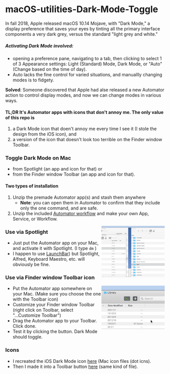 # macOS-utilities-Dark-Mode-Toggle



In fall 2018, Apple released macOS 10.14  Mojave, with "Dark Mode," a display preference that saves your eyes by tinting all the primary interface components a very dark grey, versus the standard "light grey and white." 

##### Activating Dark Mode involved:  

- opening a preference pane, navigating to a tab, then clicking to select 1 of 3 Appearance settings: Light (Standard) Mode, Dark Mode, or "Auto" (Change based on the time of day).  
- Auto lacks the fine control for varied situations, and manuallly changing modes is to fidgety.  

**Solved**: Someone discovered that Apple had alse released a new Automator action to control display modes, and now we can change modes in various ways.  

#### TL;DR It's Automator apps with icons that don't annoy me.  The only value of this repo is  

1. a Dark Mode icon that doen't annoy me every time I see it (I stole the design from the iOS icon), and 
2. a version of the icon that doesn't look too terrible on the Finder window Toolbar.  



### Toggle Dark Mode on Mac  

- from Spotlight (an app and icon for that) or  
- from the Finder window Toolbar (an app and icon for that).  



#### Two types of installation

1. Unzip the premade Automator app(s) and stash them anywhere 
   - **Note**: you can open them in Automator to confirm that they include only the one command, and are safe.
2. Unzip the included [Automator workflow](DarkModeTog-AutomatorWorkflow.workflow.zip) and make your own App, Service, or Workflow.  



<img alt="Dark Mode Toggle Example GIF" src="Dark-Mode-Toggle/DarkModeTog-Spotlight-Use.gif?raw=true" width="200" align="right">

### Use via Spotlight

- Just put the Automator app on your Mac, and activate it with Spotlight.  (I type  `dm` )
- I happen to use [LaunchBar](https://www.obdev.at/products/launchbar)) but Spotlight, Alfred, Keyboard Maestro, etc. will obviously be fine.  



### Use via Finder window Toolbar icon

<img alt="Dark Mode Toggle for Toolbar Example GIF" src="Dark-Mode-Toggle-for-Toolbar/DarkModeTog-Toolbar-Use.gif?raw=true" width="200" align="right">

- Put the Automator app somewhere on your Mac. (Make sure you choose the one with the Toolbar icon)
- Customize your Finder window Toolbar (right click on Toolbar, select "...Customize Toolbar")  
- Drag the Automator app to your Toolbar. Click done.  
- Test it by clicking the button. Dark Mode should toggle.  

### Icons

- I recreated the iOS Dark Mode icon [here](Dark-Mode-Toggle/DarkModeIcon_ManufacturedRecreated.icns) (Mac icon files (dot icns).  
- Then I made it into a Toolbar button [here](Dark-Mode-Toggle-for-Toolbar/DarkModeIcon_ManufacturedToolbar.icns) (same kind of file).  
